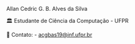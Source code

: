 Allan Cedric G. B. Alves da Silva

🏛️ Estudante de Ciência da Computação - UFPR



:speech_balloon: Contato:
    - acgbas19@inf.ufpr.br
